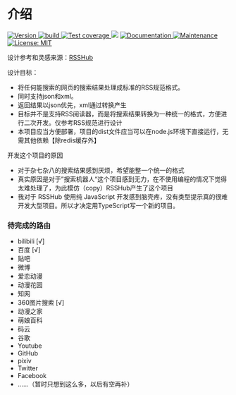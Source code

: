 # 介绍

<p>
   <a href="https://github.com/CaoMeiYouRen/super-search-hub" target="_blank">
    <img alt="Version" src="https://img.shields.io/github/package-json/v/CaoMeiYouRen/super-search-hub">
  </a>
  <a href="https://travis-ci.com/CaoMeiYouRen/super-search-hub" target="_blank">
    <img alt="build" src="https://travis-ci.com/CaoMeiYouRen/super-search-hub.svg?branch=master" />
  </a>
   <a href="https://codecov.io/github/CaoMeiYouRen/super-search-hub?branch=master" target="_blank">
    <img alt="Test coverage" src="https://img.shields.io/codecov/c/github/CaoMeiYouRen/super-search-hub.svg?style=flat-square" />
  </a>
  <img src="https://img.shields.io/badge/node-%3E%3D12-blue.svg" />
  <a href="https://github.com/CaoMeiYouRen/super-search-hub#readme" target="_blank">
    <img alt="Documentation" src="https://img.shields.io/badge/documentation-yes-brightgreen.svg" />
  </a>
  <a href="https://github.com/CaoMeiYouRen/super-search-hub/graphs/commit-activity" target="_blank">
    <img alt="Maintenance" src="https://img.shields.io/badge/Maintained%3F-yes-green.svg" />
  </a>
  <a href="https://github.com/CaoMeiYouRen/super-search-hub/blob/master/LICENSE" target="_blank">
    <img alt="License: MIT" src="https://img.shields.io/github/license/CaoMeiYouRen/super-search-hub" />
  </a>
</p>

设计参考和灵感来源：[RSSHub](https://github.com/DIYgod/RSSHub)

设计目标：

-   将任何能搜索的网页的搜索结果处理成标准的RSS规范格式。
-   同时支持json和xml。
-   返回结果以json优先，xml通过转换产生
-   目标并不是支持RSS阅读器，而是将搜索结果转换为一种统一的格式，方便进行二次开发。仅参考RSS规范进行设计
-   本项目应当方便部署，项目的dist文件应当可以在node.js环境下直接运行，无需其他依赖【除redis缓存外】

开发这个项目的原因

-   对于杂七杂八的搜索结果感到厌烦，希望能整一个统一的格式
-   真实原因是对于”搜索机器人“这个项目感到无力，在不使用编程的情况下觉得太难处理了，为此模仿（copy）RSSHub产生了这个项目
-   我对于 RSSHub 使用纯 JavaScript 开发感到脑壳疼，没有类型提示真的很难开发大型项目。所以才决定用TypeScript写一个新的项目。

### 待完成的路由

-   bilibili [√]
-   百度 [√]
-   贴吧
-   微博
-   爱恋动漫
-   动漫花园
-   知网
-   360图片搜索 [√]
-   动漫之家
-   萌娘百科
-   码云
-   谷歌
-   Youtube
-   GitHub
-   pixiv
-   Twitter
-   Facebook
-   ……（暂时只想到这么多，以后有空再补）